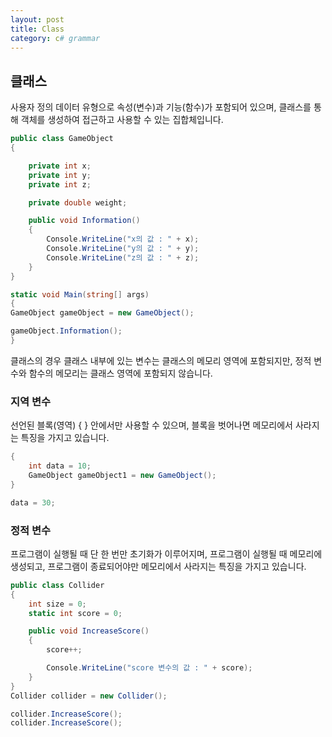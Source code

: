 ```yaml
---
layout: post
title: Class
category: c# grammar
---
```

## 클래스

사용자 정의 데이터 유형으로 속성(변수)과 기능(함수)가 포함되어 있으며,
클래스를 통해 객체를 생성하여 접근하고 사용할 수 있는 집합체입니다.

~~~c#
public class GameObject
{

    private int x;
    private int y;
    private int z;

    private double weight;

    public void Information()
    {
        Console.WriteLine("x의 값 : " + x);
        Console.WriteLine("y의 값 : " + y);
        Console.WriteLine("z의 값 : " + z);
    }
}

static void Main(string[] args)
{
GameObject gameObject = new GameObject();

gameObject.Information();
}
~~~

클래스의 경우 클래스 내부에 있는 변수는 클래스의 메모리 영역에 포함되지만,
정적 변수와 함수의 메모리는 클래스 영역에 포함되지 않습니다.

### 지역 변수

선언된 블록(영역) { } 안에서만 사용할 수 있으며,
블록을 벗어나면 메모리에서 사라지는 특징을 가지고 있습니다.

~~~c#
{
    int data = 10;
    GameObject gameObject1 = new GameObject();
}

data = 30;
~~~

### 정적 변수

프로그램이 실행될 때 단 한 번만 초기화가 이루어지며,
프로그램이 실행될 때 메모리에 생성되고, 프로그램이 종료되어야만
메모리에서 사라지는 특징을 가지고 있습니다.

~~~c#
public class Collider
{
    int size = 0;
    static int score = 0;

    public void IncreaseScore()
    {
        score++;

        Console.WriteLine("score 변수의 값 : " + score);
    }
}
Collider collider = new Collider();

collider.IncreaseScore();
collider.IncreaseScore();
~~~